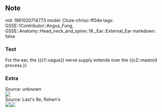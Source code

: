 ## Note
nid: 1661020714773
model: Cloze-chrisc-ff04e
tags: GSSE::!Contributor::Angus_Fung, GSSE::Anatomy::Head_neck_and_spine::18._Ear::External_Ear
markdown: false

### Text
For the ear, the {{c1::vagus}} nerve supply extends over the {{c2::mastoid process.}}

### Extra
<div>
  <div>
    Source: unknown
  </div>
  <div><img src="62512643bfe01b1b82c6f3a620d918d9.jpg"></div>
</div>Source: Last's 9e, Rohen's
<div><img src=
"paste-3502a987239c2400935b0a3431a0eb466f6d240a.jpg"><img src= 
"paste-36f28721440a86bea5ec2f735d84d349ad64416a.jpg"></div>
